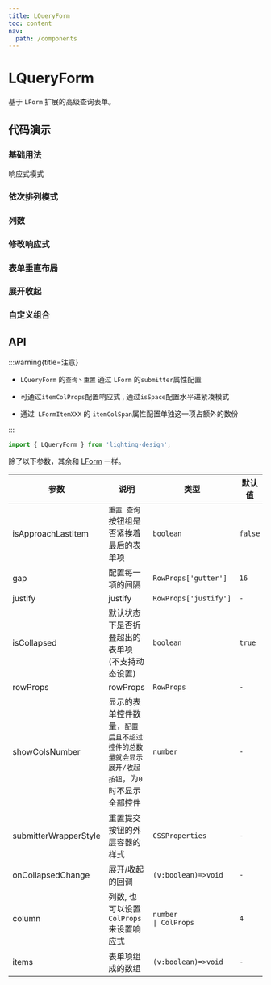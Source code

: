 ```yaml
---
title: LQueryForm
toc: content
nav:
  path: /components
---
```


# LQueryForm

基于 `LForm` 扩展的高级查询表单。

## 代码演示

### 基础用法

响应式模式

<code src='./demos/Demo1.tsx'></code>

### 依次排列模式

<code src='./demos/Demo2.tsx'></code>

### 列数

<code src='./demos/Demo6.tsx'></code>

### 修改响应式

<code src='./demos/Demo5.tsx'></code>

### 表单垂直布局

<code src='./demos/Demo4.tsx'></code>

### 展开收起

<code src='./demos/Demo3.tsx'></code>

### 自定义组合

<code src='./demos/Demo7.tsx'></code>

## API

:::warning{title=注意}

- `LQueryForm` 的`查询丶重置` 通过 `LForm` 的`submitter`属性配置

- 可通过`itemColProps`配置响应式 , 通过`isSpace`配置水平进紧凑模式

- 通过` LFormItemXXX` 的 `itemColSpan`属性配置单独这一项占额外的数份

:::

```ts
import { LQueryForm } from 'lighting-design';
```

除了以下参数，其余和 [LForm](/components/form#api) 一样。

| 参数                  | 说明                                                                                         | 类型                               | 默认值  |
| --------------------- | -------------------------------------------------------------------------------------------- | ---------------------------------- | ------- |
| isApproachLastItem    | `重置 查询`按钮组是否紧挨着最后的表单项                                                      | `boolean`                          | `false` |
| gap                   | 配置每一项的间隔                                                                             | `RowProps['gutter']`               | `16`    |
| justify               | justify                                                                                      | `RowProps['justify']`              | `-`     |
| isCollapsed           | 默认状态下是否折叠超出的表单项 (不支持动态设置)                                              | `boolean`                          | `true`  |
| rowProps              | rowProps                                                                                     | `RowProps`                         | `-`     |
| showColsNumber        | 显示的表单控件数量，`配置后且不超过控件的总数量就会显示展开/收起按钮`，为`0`时不显示全部控件 | `number`                           | `-`     |
| submitterWrapperStyle | 重置提交按钮的外层容器的样式                                                                 | `CSSProperties`                    | `-`     |
| onCollapsedChange     | 展开/收起的回调                                                                              | `(v:boolean)=>void`                | `-`     |
| column                | 列数, 也可以设置`ColProps`来设置响应式                                                       | `number               \| ColProps` | `4`     |
| items                 | 表单项组成的数组                                                                             | `(v:boolean)=>void`                | `-`     |
